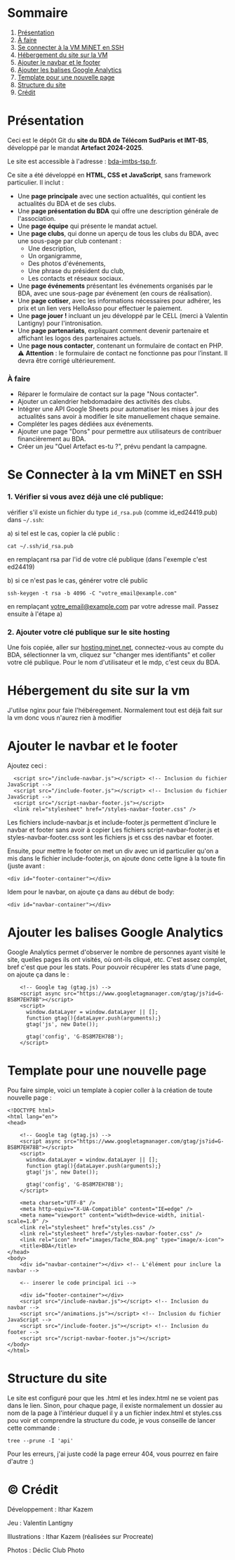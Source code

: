 # Sommaire

1. [Présentation](#présentation)  
2. [À faire](#à-faire)  
3. [Se connecter à la VM MiNET en SSH](#se-connecter-à-la-vm-minet-en-ssh)  
4. [Hébergement du site sur la VM](#hébergement-du-site-sur-la-vm)  
5. [Ajouter le navbar et le footer](#ajouter-le-navbar-et-le-footer)  
6. [Ajouter les balises Google Analytics](#ajouter-les-balises-google-analytics)  
7. [Template pour une nouvelle page](#template-pour-une-nouvelle-page)
8. [Structure du site](#structure-du-site)
9. [Crédit](#crédit)

# Présentation 
Ceci est le dépôt Git du **site du BDA de Télécom SudParis et IMT-BS**, développé par le mandat **Artefact 2024-2025**.

Le site est accessible à l'adresse : [bda-imtbs-tsp.fr](http://bda-imtbs-tsp.fr).

Ce site a été développé en **HTML, CSS et JavaScript**, sans framework particulier. Il inclut :  
- Une **page principale** avec une section actualités, qui contient les actualités du BDA et de ses clubs.  
- Une **page présentation du BDA** qui offre une description générale de l'association.  
- Une **page équipe** qui présente le mandat actuel.  
- Une **page clubs**, qui donne un aperçu de tous les clubs du BDA, avec une sous-page par club contenant :
  - Une description,  
  - Un organigramme,  
  - Des photos d'événements,  
  - Une phrase du président du club,  
  - Les contacts et réseaux sociaux.  
- Une **page événements** présentant les événements organisés par le BDA, avec une sous-page par événement (en cours de réalisation).  
- Une **page cotiser**, avec les informations nécessaires pour adhérer, les prix et un lien vers HelloAsso pour effectuer le paiement.  
- Une **page jouer !** incluant un jeu développé par le CELL (merci à Valentin Lantigny) pour l'intronisation.  
- Une **page partenariats**, expliquant comment devenir partenaire et affichant les logos des partenaires actuels.  
- Une **page nous contacter**, contenant un formulaire de contact en PHP.  
  ⚠️ **Attention** : le formulaire de contact ne fonctionne pas pour l’instant. Il devra être corrigé ultérieurement.

### À faire
- Réparer le formulaire de contact sur la page "Nous contacter".  
- Ajouter un calendrier hebdomadaire des activités des clubs.  
- Intégrer une API Google Sheets pour automatiser les mises à jour des actualités sans avoir à modifier le site manuellement chaque semaine.  
- Compléter les pages dédiées aux événements.  
- Ajouter une page "Dons" pour permettre aux utilisateurs de contribuer financièrement au BDA.  
- Créer un jeu "Quel Artefact es-tu ?", prévu pendant la campagne.

# Se Connecter à la vm MiNET en SSH 
### 1. Vérifier si vous avez déjà une clé publique: 

vérifier s'il existe un fichier du type ```id_rsa.pub``` (comme id_ed24419.pub) dans ```~/.ssh```: 

  a) si tel est le cas, copier la clé public :
  ````
  cat ~/.ssh/id_rsa.pub
  ````
 en remplaçant rsa par l'id de votre clé publique (dans l'exemple c'est ed24419)
 
  b) si ce n'est pas le cas, générer votre clé public
  ````
  ssh-keygen -t rsa -b 4096 -C "votre_email@example.com"
  ````
 en remplaçant votre_email@example.com par votre adresse mail. Passez ensuite à l'étape a)
 

### 2. Ajouter votre clé publique sur le site hosting

Une fois copiée, aller sur [hosting.minet.net](hosting.minet.net), connectez-vous au compte du BDA, sélectionner la vm, cliquez sur "changer mes identifiants" et coller votre clé publique. Pour le nom d'utilisateur et le mdp, c'est ceux du BDA. 

# Hébergement du site sur la vm 

J'utilse nginx pour faie l'hébéregement. Normalement tout est déjà fait sur la vm donc vous n'aurez rien à modifier 

# Ajouter le navbar et le footer 
Ajoutez ceci :
  ````
    <script src="/include-navbar.js"></script> <!-- Inclusion du fichier JavaScript -->
    <script src="/include-footer.js"></script> <!-- Inclusion du fichier JavaScript -->
    <script src="/script-navbar-footer.js"></script>
    <link rel="stylesheet" href="/styles-navbar-footer.css" />
  ````
Les fichiers include-navbar.js et include-footer.js permettent d'inclure le navbar et footer sans avoir à copier 
Les fichiers script-navbar-footer.js et styles-navbar-footer.css sont les fichiers js et css des navbar et footer.

Ensuite, pour mettre le footer on met un div avec un id particulier qu'on a mis dans le fichier include-footer.js, on ajoute donc cette ligne à la toute fin (juste avant </body>:
````
<div id="footer-container"></div>
````
Idem pour le navbar, on ajoute ça dans au début de body: 
````
<div id="navbar-container"></div>
````

# Ajouter les balises Google Analytics 
Google Analytics permet d'observer le nombre de personnes ayant visité le site, quelles pages ils ont visités, où ont-ils cliqué, etc. C'est assez complet, bref c'est que pour les stats. Pour pouvoir récupérer les stats d'une page, on ajoute ça dans le <head> : 
````
    <!-- Google tag (gtag.js) -->
    <script async src="https://www.googletagmanager.com/gtag/js?id=G-BS8M7EH78B"></script>
    <script>
      window.dataLayer = window.dataLayer || [];
      function gtag(){dataLayer.push(arguments);}
      gtag('js', new Date());

      gtag('config', 'G-BS8M7EH78B');
    </script>
````

# Template pour une nouvelle page
Pou faire simple, voici un template à copier coller à la création de toute nouvelle page : 
````
<!DOCTYPE html>
<html lang="en">
<head>
    
    <!-- Google tag (gtag.js) -->
    <script async src="https://www.googletagmanager.com/gtag/js?id=G-BS8M7EH78B"></script>
    <script>
      window.dataLayer = window.dataLayer || [];
      function gtag(){dataLayer.push(arguments);}
      gtag('js', new Date());

      gtag('config', 'G-BS8M7EH78B');
    </script>

    <meta charset="UTF-8" />
    <meta http-equiv="X-UA-Compatible" content="IE=edge" />
    <meta name="viewport" content="width=device-width, initial-scale=1.0" />
    <link rel="stylesheet" href="styles.css" />
    <link rel="stylesheet" href="/styles-navbar-footer.css" />
    <link rel="icon" href="images/Tache_BDA.png" type="image/x-icon">
    <title>BDA</title>
</head>
<body>
    <div id="navbar-container"></div> <!-- L'élément pour inclure la navbar -->

    <-- inserer le code principal ici -->

    <div id="footer-container"></div>
    <script src="/include-navbar.js"></script> <!-- Inclusion du navbar -->
    <script src="/animations.js"></script> <!-- Inclusion du fichier JavaScript -->
    <script src="/include-footer.js"></script> <!-- Inclusion du footer -->
    <script src="/script-navbar-footer.js"></script>
</body>
</html>
````

# Structure du site 
Le site est configuré pour que les .html et les index.html ne se voient pas dans le lien. Sinon, pour chaque page, il existe normalement un dossier au nom de la page à l'intérieur duquel il y a un fichier index.html et styles.css
pou voir et comprendre la structure du code, je vous conseille de lancer cette commande : 

````
tree --prune -I 'api'
````

Pour les erreurs, j'ai juste codé la page erreur 404, vous pourrez en faire d'autre :)

# &copy; Crédit
Développement : Ithar Kazem

Jeu : Valentin Lantigny

Illustrations : Ithar Kazem (réalisées sur Procreate)

Photos : Déclic Club Photo
